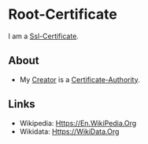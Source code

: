# Root-Certificate

I am a [Ssl-Certificate](2000270.md).

## About

- My [Creator](600098.md) is a [Certificate-Authority](13300010.md).

## Links

- Wikipedia: [Https://En.WikiPedia.Org](https://en.wikipedia.org/wiki/Root_certificate)
- Wikidata: [Https://WikiData.Org](https://wikidata.org/wiki/Q7366568)
